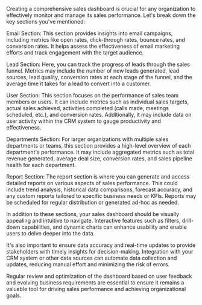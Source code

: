 Creating a comprehensive sales dashboard is crucial for any organization to effectively monitor and manage its sales performance. Let's break down the key sections you've mentioned:

Email Section: This section provides insights into email campaigns, including metrics like open rates, click-through rates, bounce rates, and conversion rates. It helps assess the effectiveness of email marketing efforts and track engagement with the target audience.

Lead Section: Here, you can track the progress of leads through the sales funnel. Metrics may include the number of new leads generated, lead sources, lead quality, conversion rates at each stage of the funnel, and the average time it takes for a lead to convert into a customer.

User Section: This section focuses on the performance of sales team members or users. It can include metrics such as individual sales targets, actual sales achieved, activities completed (calls made, meetings scheduled, etc.), and conversion rates. Additionally, it may include data on user activity within the CRM system to gauge productivity and effectiveness.

Departments Section: For larger organizations with multiple sales departments or teams, this section provides a high-level overview of each department's performance. It may include aggregated metrics such as total revenue generated, average deal size, conversion rates, and sales pipeline health for each department.

Report Section: The report section is where you can generate and access detailed reports on various aspects of sales performance. This could include trend analysis, historical data comparisons, forecast accuracy, and any custom reports tailored to specific business needs or KPIs. Reports may be scheduled for regular distribution or generated ad-hoc as needed.

In addition to these sections, your sales dashboard should be visually appealing and intuitive to navigate. Interactive features such as filters, drill-down capabilities, and dynamic charts can enhance usability and enable users to delve deeper into the data.

It's also important to ensure data accuracy and real-time updates to provide stakeholders with timely insights for decision-making. Integration with your CRM system or other data sources can automate data collection and updates, reducing manual effort and minimizing the risk of errors.

Regular review and optimization of the dashboard based on user feedback and evolving business requirements are essential to ensure it remains a valuable tool for driving sales performance and achieving organizational goals.
